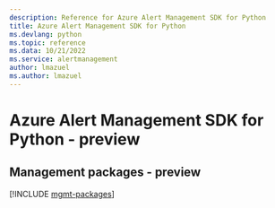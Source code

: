 ```yaml
---
description: Reference for Azure Alert Management SDK for Python
title: Azure Alert Management SDK for Python
ms.devlang: python
ms.topic: reference
ms.data: 10/21/2022
ms.service: alertmanagement
author: lmazuel
ms.author: lmazuel
---
```

# Azure Alert Management SDK for Python - preview

## Management packages - preview
[!INCLUDE [mgmt-packages](alert-management-mgmt-index.md)]